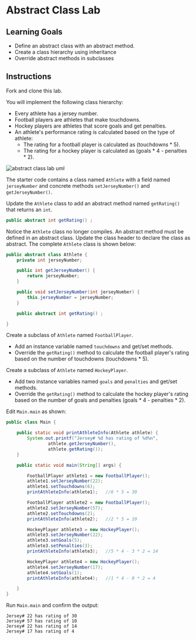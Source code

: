 # Abstract Class Lab

## Learning Goals

- Define an abstract class with an abstract method.
- Create a class hierarchy using inheritance
- Override abstract methods in subclasses

## Instructions

Fork and clone this lab.

You will implement the following class hierarchy:

- Every athlete has a jersey number.
- Football players are athletes that make touchdowns.
- Hockey players are athletes that score goals and get penalties.
- An athlete's performance rating is calculated based on the type of athlete:
    - The rating for a football player is calculated as (touchdowns * 5).
    - The rating for a hockey player is calculated as (goals * 4 - penalties * 2).

![abstract class lab uml](https://curriculum-content.s3.amazonaws.com/6677/pillars/abstract_class_lab_uml.png)

The starter code contains a class named `Athlete` with a field named `jerseyNumber`
and  concrete methods `setJerseyNumber()` and `getJerseyNumber()`.

Update the `Athlete` class to add an abstract method named `getRating()` that returns an `int`.

```java
public abstract int getRating() ;
```

Notice the `Athlete` class no longer compiles.  An abstract method must be defined in
an abstract class.   Update the class header to declare the class as abstract.
The complete `Athlete` class is shown below:

```java
public abstract class Athlete {
    private int jerseyNumber;

    public int getJerseyNumber() {
        return jerseyNumber;
    }

    public void setJerseyNumber(int jerseyNumber) {
        this.jerseyNumber = jerseyNumber;
    }

    public abstract int getRating() ;

}
```

Create a subclass of `Athlete` named `FootballPlayer`.

- Add an instance variable named `touchdowns` and get/set methods.
- Override the `getRating()` method to calculate the football player's
  rating based on the number of touchdowns (touchdowns * 5).

Create a subclass of `Athlete` named `HockeyPlayer`.

- Add two instance variables named `goals` and `penalties` and get/set methods.
- Override the `getRating()` method to calculate the hockey player's rating
  based on the number of goals and penalties (goals * 4 - penalties * 2).

Edit `Main.main` as shown:

```java
public class Main {

    public static void printAthleteInfo(Athlete athlete) {
        System.out.printf("Jersey# %d has rating of %d%n",
                athlete.getJerseyNumber(),
                athlete.getRating());
    }

    public static void main(String[] args) {

        FootballPlayer athlete1 = new FootballPlayer();
        athlete1.setJerseyNumber(22);
        athlete1.setTouchdowns(6);
        printAthleteInfo(athlete1);   //6 * 5 = 30

        FootballPlayer athlete2 = new FootballPlayer();
        athlete2.setJerseyNumber(57);
        athlete2.setTouchdowns(2);
        printAthleteInfo(athlete2);   //2 * 5 = 10

        HockeyPlayer athlete3 = new HockeyPlayer();
        athlete3.setJerseyNumber(22);
        athlete3.setGoals(5);
        athlete3.setPenalties(3);
        printAthleteInfo(athlete3);   //5 * 4 - 3 * 2 = 14

        HockeyPlayer athlete4 = new HockeyPlayer();
        athlete4.setJerseyNumber(17);
        athlete4.setGoals(1);
        printAthleteInfo(athlete4);   //1 * 4 - 0 * 2 = 4

    }
}
```

Run `Main.main` and confirm the output:

```text
Jersey# 22 has rating of 30
Jersey# 57 has rating of 10
Jersey# 22 has rating of 14
Jersey# 17 has rating of 4
```

